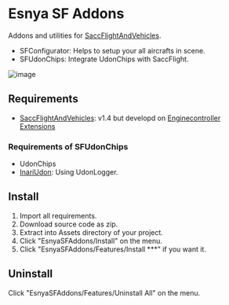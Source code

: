 # Esnya SF Addons

Addons and utilities for [SaccFlightAndVehicles](https://github.com/Sacchan-VRC/SaccFlightAndVehicles).

- SFConfigurator: Helps to setup your all aircrafts in scene.
- SFUdonChips: Integrate UdonChips with SaccFlight.

![image](https://user-images.githubusercontent.com/2088693/128509020-f51cfd89-f9d5-4f4b-9ef0-79fff7f61495.png)


## Requirements
- [SaccFlightAndVehicles](https://github.com/Sacchan-VRC/SaccFlightAndVehicles): v1.4 but developd on [Enginecontroller Extensions](https://github.com/Sacchan-VRC/SaccFlightAndVehicles/commit/db5249c1d1b42a35208fedf3b18a3608e2c065a8)

### Requirements of SFUdonChips
- UdonChips
- [InariUdon](https://github.com/esnya/InariUdon): Using UdonLogger.

## Install
1. Import all requirements.
2. Download source code as zip.
3. Extract into Assets directory of your project.
4. Click "EsnyaSFAddons/Install" on the menu.
5. Click "EsnyaSFAddons/Features/Install ***" if you want it.

## Uninstall
Click "EsnyaSFAddons/Features/Uninstall All" on the menu.
